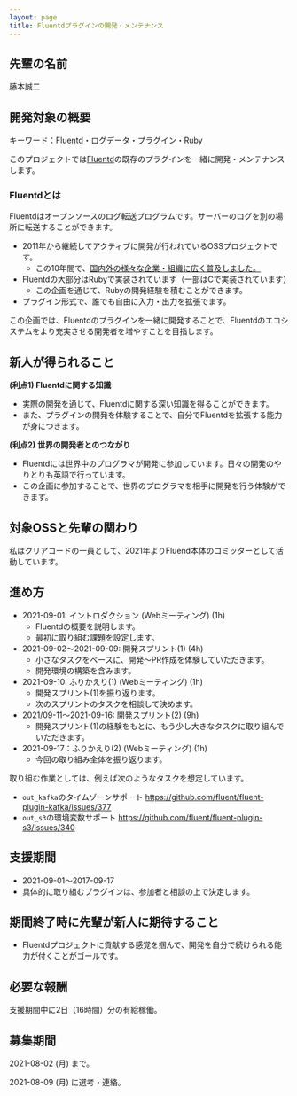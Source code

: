 ```yaml
---
layout: page
title: Fluentdプラグインの開発・メンテナンス
---
```


## 先輩の名前

藤本誠二

## 開発対象の概要

キーワード：Fluentd・ログデータ・プラグイン・Ruby

このプロジェクトでは[Fluentd](https://github.com/fluent/fluentd)の既存のプラグインを一緒に開発・メンテナンスします。

### Fluentdとは

Fluentdはオープンソースのログ転送プログラムです。サーバーのログを別の場所に転送することができます。

 * 2011年から継続してアクティブに開発が行われているOSSプロジェクトです。
   * この10年間で、[国内外の様々な企業・組織に広く普及しました。](https://www.fluentd.org/testimonials)
 * Fluentdの大部分はRubyで実装されています（一部はCで実装されています）
   * この企画を通じて、Rubyの開発経験を積むことができます。
 * プラグイン形式で、誰でも自由に入力・出力を拡張でます。

この企画では、Fluentdのプラグインを一緒に開発することで、Fluentdのエコシステムをより充実させる開発者を増やすことを目指します。

## 新人が得られること

**(利点1) Fluentdに関する知識**

* 実際の開発を通じて、Fluentdに関する深い知識を得ることができます。
* また、プラグインの開発を体験することで、自分でFluentdを拡張する能力が身につきます。

**(利点2) 世界の開発者とのつながり**

* Fluentdには世界中のプログラマが開発に参加しています。日々の開発のやりとりも英語で行っています。
* この企画に参加することで、世界のプログラマを相手に開発を行う体験ができます。

## 対象OSSと先輩の関わり

私はクリアコードの一員として、2021年よりFluend本体のコミッターとして活動しています。

## 進め方

* 2021-09-01: イントロダクション (Webミーティング) (1h)
  * Fluentdの概要を説明します。
  * 最初に取り組む課題を設定します。
* 2021-09-02〜2021-09-09: 開発スプリント(1) (4h)
  * 小さなタスクをベースに、開発〜PR作成を体験していただきます。
  * 開発環境の構築を含みます。
* 2021-09-10: ふりかえり(1) (Webミーティング) (1h)
  * 開発スプリント(1)を振り返ります。
  * 次のスプリントのタスクを相談して決めます。
* 2021/09-11〜2021-09-16: 開発スプリント(2) (9h)
  * 開発スプリント(1)の経験をもとに、もう少し大きなタスクに取り組んでいただきます。
* 2021-09-17：ふりかえり(2) (Webミーティング) (1h)
  * 今回の取り組み全体を振り返ります。

取り組む作業としては、例えば次のようなタスクを想定しています。

 * `out_kafka`のタイムゾーンサポート
   https://github.com/fluent/fluent-plugin-kafka/issues/377
 * `out_s3`の環境変数サポート
   https://github.com/fluent/fluent-plugin-s3/issues/340

## 支援期間

* 2021-09-01〜2017-09-17
* 具体的に取り組むプラグインは、参加者と相談の上で決定します。

## 期間終了時に先輩が新人に期待すること

 * Fluentdプロジェクトに貢献する感覚を掴んで、開発を自分で続けられる能力が付くことがゴールです。

## 必要な報酬

支援期間中に2日（16時間）分の有給稼働。

## 募集期間

2021-08-02 (月) まで。

2021-08-09 (月) に選考・連絡。
